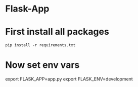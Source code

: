 # Flask-App

# First install all packages
`pip install -r requirements.txt`

# Now set env vars
export FLASK_APP=app.py
export FLASK_ENV=development
